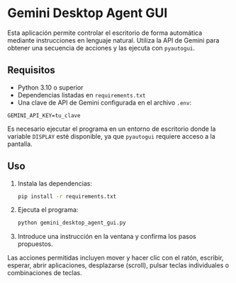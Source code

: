 # Gemini Desktop Agent GUI

Esta aplicación permite controlar el escritorio de forma automática mediante instrucciones en lenguaje natural. Utiliza la API de Gemini para obtener una secuencia de acciones y las ejecuta con `pyautogui`.

## Requisitos

- Python 3.10 o superior
- Dependencias listadas en `requirements.txt`
- Una clave de API de Gemini configurada en el archivo `.env`:

 ```env
 GEMINI_API_KEY=tu_clave
 ```

Es necesario ejecutar el programa en un entorno de escritorio donde la variable
`DISPLAY` esté disponible, ya que `pyautogui` requiere acceso a la pantalla.

## Uso

1. Instala las dependencias:
   ```bash
   pip install -r requirements.txt
   ```
2. Ejecuta el programa:
   ```bash
   python gemini_desktop_agent_gui.py
   ```
3. Introduce una instrucción en la ventana y confirma los pasos propuestos.

Las acciones permitidas incluyen mover y hacer clic con el ratón, escribir, esperar, abrir aplicaciones, desplazarse (scroll), pulsar teclas individuales o combinaciones de teclas.
